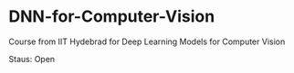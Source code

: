 # DNN-for-Computer-Vision
Course from IIT Hydebrad for Deep Learning Models for Computer Vision

Staus: Open
